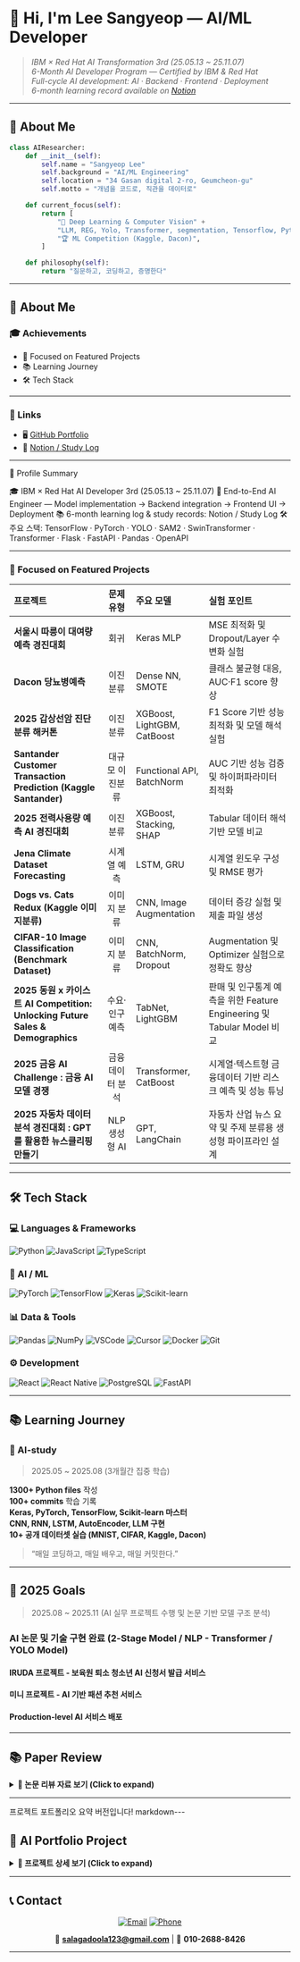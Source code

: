 # 👋 Hi, I'm Lee Sangyeop — AI/ML Developer  

> _IBM × Red Hat AI Transformation 3rd (25.05.13 ~ 25.11.07)_  
> _6-Month AI Developer Program — Certified by IBM & Red Hat_  
> _Full-cycle AI development: AI · Backend · Frontend · Deployment_  
> _6-month learning record available on [Notion](https://www.notion.so/23f635cbe75f802c8513f82bceb2b092)_

---

## 👋 About Me

```python
class AIResearcher:
    def __init__(self):
        self.name = "Sangyeop Lee"
        self.background = "AI/ML Engineering"
        self.location = "34 Gasan digital 2-ro, Geumcheon-gu"
        self.motto = "개념을 코드로, 직관을 데이터로"

    def current_focus(self):
        return [
            "🧠 Deep Learning & Computer Vision" + 
            "LLM, REG, Yolo, Transformer, segmentation, Tensorflow, Python, ML, Pandas",
            "🏆 ML Competition (Kaggle, Dacon)",
        ]

    def philosophy(self):
        return "질문하고, 코딩하고, 증명한다"
```

--- 

## 🧭 About Me 

### 🎓 Achievements 
- 💼 Focused on Featured Projects 
- 📚 Learning Journey 
- 🛠️ Tech Stack 

--- 

### 🔗 Links 

- 🖥️ [GitHub Portfolio](https://github.com/salagadoola123/salagadoola) 
- 📔 [Notion / Study Log](https://www.notion.so/0-23f635cbe75f8012baebd56c88f37113) 

--- 

🧭 Profile Summary 

🎓 IBM × Red Hat AI Developer 3rd (25.05.13 ~ 25.11.07) 
💼 End-to-End AI Engineer — Model implementation → Backend integration → Frontend UI → Deployment 
📚 6-month learning log & study records: Notion / Study Log 
🛠️ 주요 스택: TensorFlow · PyTorch · YOLO · SAM2 · SwinTransformer · Transformer · Flask · FastAPI · Pandas · OpenAPI 

--- 

### 💼 Focused on Featured Projects 
| 프로젝트                                                             |   문제 유형  | 주요 모델                     | 실험 포인트                               |
| :--------------------------------------------------------------- | :------: | :------------------------ | :----------------------------------- |
| **서울시 따릉이 대여량 예측 경진대회**        |    회귀    | Keras MLP                 | MSE 최적화 및 Dropout/Layer 수 변화 실험      |
| **Dacon 당뇨병예측**                   |   이진분류   | Dense NN, SMOTE           | 클래스 불균형 대응, AUC·F1 score 향상           | 
| **2025 갑상선암 진단 분류 해커톤**                   |   이진분류   | XGBoost, LightGBM, CatBoost           | F1 Score 기반 성능 최적화 및 모델 해석 실험           | 
| **Santander Customer Transaction Prediction (Kaggle Santander)** | 대규모 이진분류 | Functional API, BatchNorm | AUC 기반 성능 검증 및 하이퍼파라미터 최적화           |
| **2025 전력사용량 예측 AI 경진대회**                     |   이진분류   | XGBoost, Stacking, SHAP   | Tabular 데이터 해석 기반 모델 비교              |
| **Jena Climate Dataset Forecasting**                             |  시계열 예측  | LSTM, GRU                 | 시계열 윈도우 구성 및 RMSE 평가                 |
| **Dogs vs. Cats Redux (Kaggle 이미지분류)**                           |  이미지 분류  | CNN, Image Augmentation   | 데이터 증강 실험 및 제출 파일 생성                 |
| **CIFAR-10 Image Classification (Benchmark Dataset)**            |  이미지 분류  | CNN, BatchNorm, Dropout   | Augmentation 및 Optimizer 실험으로 정확도 향상 |
| **2025 동원 x 카이스트 AI Competition: Unlocking Future Sales & Demographics** |  수요·인구 예측  | TabNet, LightGBM          | 판매 및 인구통계 예측을 위한 Feature Engineering 및 Tabular Model 비교 |
| **2025 금융 AI Challenge : 금융 AI 모델 경쟁**                                   |  금융 데이터 분석 | Transformer, CatBoost     | 시계열·텍스트형 금융데이터 기반 리스크 예측 및 성능 튜닝                        |
| **2025 자동차 데이터 분석 경진대회 : GPT를 활용한 뉴스클리핑 만들기**                            | NLP 생성형 AI | GPT, LangChain            | 자동차 산업 뉴스 요약 및 주제 분류용 생성형 파이프라인 설계                      |



--- 

## 🛠️ Tech Stack

### 💻 Languages & Frameworks
![Python](https://img.shields.io/badge/PYTHON-3776AB?style=flat&logo=python&logoColor=white)
![JavaScript](https://img.shields.io/badge/JAVASCRIPT-F7DF1E?style=flat&logo=javascript&logoColor=black)
![TypeScript](https://img.shields.io/badge/TYPESCRIPT-3178C6?style=flat&logo=typescript&logoColor=white)

### 🧠 AI / ML
![PyTorch](https://img.shields.io/badge/PYTORCH-EE4C2C?style=flat&logo=pytorch&logoColor=white)
![TensorFlow](https://img.shields.io/badge/TENSORFLOW-FF6F00?style=flat&logo=tensorflow&logoColor=white)
![Keras](https://img.shields.io/badge/KERAS-D00000?style=flat&logo=keras&logoColor=white)
![Scikit-learn](https://img.shields.io/badge/SCIKIT--LEARN-F7931E?style=flat&logo=scikitlearn&logoColor=white)

### 📊 Data & Tools
![Pandas](https://img.shields.io/badge/PANDAS-150458?style=flat&logo=pandas&logoColor=white)
![NumPy](https://img.shields.io/badge/NUMPY-013243?style=flat&logo=numpy&logoColor=white)
![VSCode](https://img.shields.io/badge/VSCODE-007ACC?style=flat&logo=visualstudiocode&logoColor=white)
![Cursor](https://img.shields.io/badge/CURSOR-000000?style=flat&logo=cursor&logoColor=white)
![Docker](https://img.shields.io/badge/DOCKER-2496ED?style=flat&logo=docker&logoColor=white)
![Git](https://img.shields.io/badge/GIT-F05032?style=flat&logo=git&logoColor=white)

### ⚙️ Development
![React](https://img.shields.io/badge/REACT-61DAFB?style=flat&logo=react&logoColor=black)
![React Native](https://img.shields.io/badge/REACT%20NATIVE-61DAFB?style=flat&logo=react&logoColor=black)
![PostgreSQL](https://img.shields.io/badge/POSTGRESQL-4169E1?style=flat&logo=postgresql&logoColor=white)
![FastAPI](https://img.shields.io/badge/FASTAPI-009688?style=flat&logo=fastapi&logoColor=white)

---

## 📚 Learning Journey

### 🧩 AI-study  
> 2025.05 ~ 2025.08 (3개월간 집중 학습)

 **1300+ Python files** 작성  
 **100+ commits** 학습 기록  
 **Keras, PyTorch, TensorFlow, Scikit-learn 마스터**  
 **CNN, RNN, LSTM, AutoEncoder, LLM 구현**  
 **10+ 공개 데이터셋 실습 (MNIST, CIFAR, Kaggle, Dacon)**  

> “매일 코딩하고, 매일 배우고, 매일 커밋한다.”


--- 

## 📄 2025 Goals 
> 2025.08 ~ 2025.11 (AI 실무 프로젝트 수행 및 논문 기반 모델 구조 분석)
 
 ### AI 논문 및 기술 구현 완료 (2-Stage Model / NLP - Transformer / YOLO Model) 
  #### IRUDA 프로젝트 - 보육원 퇴소 청소년 AI 신청서 발급 서비스
 ####  미니 프로젝트 - AI 기반 패션 추천 서비스
  #### Production-level AI 서비스 배포

---

## 📚 Paper Review

<details>
<summary><b>📄 논문 리뷰 자료 보기 (Click to expand)</b></summary>

<br/>

### 🎯 Object Detection

#### [2-Stage Detector 논문 리뷰 (R-CNN 계열)](./papers/이상엽_2-stage_paper_review.pdf)
- **주요 내용**
  - R-CNN → Fast R-CNN → Faster R-CNN → Mask R-CNN 진화 과정
  - Selective Search, RPN(Region Proposal Network) 분석
  - RoI Pooling vs RoI Align 비교
- **구현**: Mask R-CNN 코드 구현 포함
- **키워드**: Two-Stage Detection, Feature Pyramid Network, ResNet-FPN

<br/>

#### [Transformer 논문 리뷰 (Attention Is All You Need)](./papers/이상엽_NLP_Transformer_paper_review.pdf)
- **주요 내용**
  - RNN/LSTM의 한계와 Transformer의 등장 배경
  - Self-Attention & Multi-Head Attention 메커니즘 상세 분석
  - Positional Encoding의 수학적 원리 (sin/cos)
- **학습 포인트**: 
  - Query, Key, Value의 개념적 이해
  - Residual Connection & Layer Normalization
- **키워드**: Attention Mechanism, Parallel Processing, NLP Revolution

<br/>

#### [YOLO 시리즈 발전과정 (YOLOv1~v11)](./papers/이상엽_YOLO_paper_review.pdf)
- **주요 내용**
  - 1-Stage Detector의 진화 과정 상세 분석
  - YOLOv1의 혁신적 아이디어부터 YOLOv11의 최신 기술까지
  - Anchor-Free, Bounding-Free 방식의 패러다임 전환
- **분량**: 75페이지
- **키워드**: Real-time Detection, CSPDarknet, C2f, Decoupled Head

<br/>
---

**📌 논문 리뷰 작성 기간**: 2025.09 ~ 2025.10  
**📌 발표 및 토론**: 팀 STC (이상엽, 배정윤, 이상진, 김준희)  
**📌 목표**: 논문의 핵심 개념을 코드로 구현하여 실무 적용 능력 배양

</details>

---
프로젝트 포트폴리오 요약 버전입니다!
markdown---

## 🚀 AI Portfolio Project

<details>
<summary><b>💼 프로젝트 상세 보기 (Click to expand)</b></summary>

<br/>

### 🏠 이루다 (iruda) - 자립청소년 AI 컨설팅 Agent

**📄 [프로젝트 발표자료](./papers/이상엽_Agent_Project_iruda.pdf)** | **기간**: 2025.09 ~ 2025.10 | **팀**: STC

**프로젝트 개요**
- 보육원 퇴소 청소년(1만+ 대상)을 위한 AI 기반 자립 지원 서비스
- 복잡한 지원 제도를 통합하고 맞춤형 자립 로드맵 제공

**핵심 기능**
- 🤖 AI 기반 개인화 로드맵 (경제·주거·심리 영역)
- 📋 정책·제도 자동 매칭 (56+ 정책 데이터)
- 💬 GPT-4 기반 대화형 컨설팅
- 📊 진행 상황 추적 및 피드백

**기술 스택**
- Backend: FastAPI, Python
- Frontend: React, TypeScript
- AI/ML: GPT-4, RAG, FAISS Vector DB
- Database: PostgreSQL
- Infra: Docker, AWS

**주요 성과**
- RAG 기반 정확도 향상 (RAGAS 평가)
- 멀티턴 대화 시스템 구현
- 24/7 AI 컨설팅 제공

---

### 👔 K-Fashion Demon Hunters - AI 패션 추천 서비스

**📄 [프로젝트 발표자료](./papers/이상엽_mini_Project_K_Fashion_Demon_Hunters.pdf)** | **기간**: 2025.09 ~ 2025.10 | **팀**: STC

**프로젝트 개요**
- 이미지·텍스트 기반 통합 패션 플랫폼
- Vision AI + LLM으로 개인 맞춤형 스타일링 추천

**핵심 기능**
- 🎯 AI 이미지 분석 (Google Vision API + YOLO-fashion)
- 🤖 대화형 스타일링 (GPT-4 기반)
- 💰 실시간 최저가 비교 (무신사·네이버·인스타 크롤링)
- 👗 가상 피팅 (OOTDiffusion)
- 🔍 의미론적 검색 (CLIP Embedding + FAISS)

**기술 스택**
- Backend: FastAPI, Python
- Frontend: React, TypeScript
- AI/ML: Google Vision API, YOLO-fashion, GPT-4, CLIP, OOTDiffusion
- Data: BeautifulSoup, Selenium, Scrapy
- Database: PostgreSQL, FAISS
- Infra: Docker, AWS

**차별화 포인트**
- Vision + LLM 하이브리드 분석
- 멀티소스 실시간 가격 비교
- 대화형 양방향 큐레이션

---

**🎯 핵심 역량**
```
✅ End-to-End AI 서비스 개발 (기획 → 개발 → 배포)
✅ RAG 시스템 설계 및 평가 (RAGAS Framework)
✅ 멀티모달 AI 통합 (Vision + LLM)
✅ Docker 컨테이너화 및 AWS 배포
✅ 사회적 가치 실현 AI 서비스
```

</details>

---

## 📞 Contact

<div align="center">

[![Email](https://img.shields.io/badge/EMAIL-EA4335?style=for-the-badge&logo=gmail&logoColor=white)](mailto:salagadoola123@gmail.com)
[![Phone](https://img.shields.io/badge/PHONE-00C73C?style=for-the-badge&logo=naver&logoColor=white)](tel:010-2688-8426)

📧 **salagadoola123@gmail.com** | 📱 **010-2688-8426** 

</div>

---
